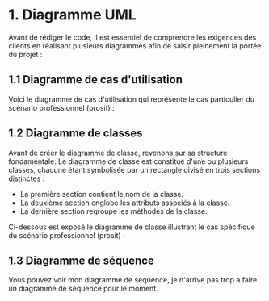 # 1. Diagramme UML
Avant de rédiger le code, il est essentiel de comprendre les exigences des clients en réalisant plusieurs diagrammes afin de saisir pleinement la portée du projet :
##  1.1 Diagramme de cas d'utilisation

Voici le diagramme de cas d'utilisation qui représente le cas particulier du scénario professionnel (prosit) :



## 1.2 Diagramme de classes

Avant de créer le diagramme de classe, revenons sur sa structure fondamentale. Le diagramme de classe est constitué d'une ou plusieurs classes, chacune étant symbolisée par un rectangle divisé en trois sections distinctes :

- La première section contient le nom de la classe.<br>
- La deuxième section englobe les attributs associés à la classe.<br>
- La dernière section regroupe les méthodes de la classe.<br>

Ci-dessous est exposé le diagramme de classe illustrant le cas spécifique du scénario professionnel (prosit) :



## 1.3 Diagramme de séquence

Vous pouvez voir mon diagramme de séquence, je n'arrive pas trop a faire un diagramme de séquence pour le moment.


